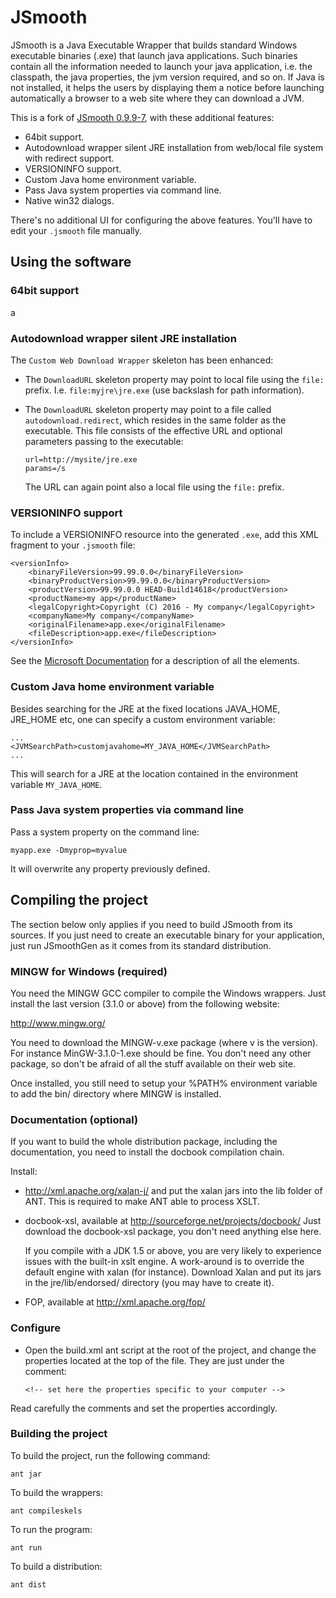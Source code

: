 # JSmooth
JSmooth is a Java Executable Wrapper that builds standard Windows
executable binaries (.exe) that launch java applications. Such binaries
contain all the information needed to launch your java application,
i.e. the classpath, the java properties, the jvm version required, and
so on. If Java is not installed, it helps the users by displaying them a
notice before launching automatically a browser to a web site where they
can download a JVM.

This is a fork of [JSmooth 0.9.9-7](http://http://jsmooth.sourceforge.net/), with these additional features:
- 64bit support.
- Autodownload wrapper silent JRE installation from web/local file system with redirect support.
- VERSIONINFO support.
- Custom Java home environment variable.
- Pass Java system properties via command line.
- Native win32 dialogs.

There's no additional UI for configuring the above features. You'll have to edit your `.jsmooth` file manually.

## Using the software

### 64bit support
a

### Autodownload wrapper silent JRE installation
The `Custom Web Download Wrapper` skeleton has been enhanced:
- The `DownloadURL` skeleton property may point to local file using the `file:` prefix. I.e. `file:myjre\jre.exe` (use backslash for path information).
- The `DownloadURL` skeleton property may point to a file called `autodownload.redirect`, which resides in the same folder as the executable.
    This file consists of the effective URL and optional parameters passing to the executable:
    ```
    url=http://mysite/jre.exe
    params=/s
    ```
    
    The URL can again point also a local file using the `file:` prefix.

### VERSIONINFO support

To include a VERSIONINFO resource into the generated `.exe`, add this XML fragment to your `.jsmooth` file:

```
<versionInfo>
    <binaryFileVersion>99.99.0.0</binaryFileVersion>
    <binaryProductVersion>99.99.0.0</binaryProductVersion>
    <productVersion>99.99.0.0 HEAD-Build14618</productVersion>
    <productName>my app</productName>
    <legalCopyright>Copyright (C) 2016 - My company</legalCopyright>
    <companyName>My company</companyName>
    <originalFilename>app.exe</originalFilename>
    <fileDescription>app.exe</fileDescription>
</versionInfo>
```

See the <a href="https://msdn.microsoft.com/en-us/library/windows/desktop/aa381058(v=vs.85).aspx">Microsoft Documentation</a> for a description of all the elements.

### Custom Java home environment variable
Besides searching for the JRE at the fixed locations JAVA_HOME, JRE_HOME etc, one can specify a custom environment variable:

```
...
<JVMSearchPath>customjavahome=MY_JAVA_HOME</JVMSearchPath>
...
```
This will search for a JRE at the location contained in the environment variable `MY_JAVA_HOME`.

### Pass Java system properties via command line

Pass a system property on the command line:
```
myapp.exe -Dmyprop=myvalue
```

It will overwrite any property previously defined.

## Compiling the project
The section below only applies if you need to build JSmooth from its
sources. If you just need to create an executable binary for your
application, just run JSmoothGen as it comes from its standard
distribution.

### MINGW for Windows (required)

 You need the MINGW GCC compiler to compile the Windows wrappers. Just
 install the last version (3.1.0 or above) from the following website:

  http://www.mingw.org/

 You need to download the MINGW-v.exe package (where v is the
 version). For instance MinGW-3.1.0-1.exe should be fine. You don't need
 any other package, so don't be afraid of all the stuff available on
 their web site.

 Once installed, you still need to setup your %PATH% environment
 variable to add the bin/ directory where MINGW is installed.

### Documentation (optional)

 If you want to build the whole distribution package, including the
 documentation, you need to install the docbook compilation chain.

 Install:
- http://xml.apache.org/xalan-j/ and put the xalan jars into
the lib folder of ANT. This is required to make ANT able to
process XSLT.

- docbook-xsl, available at http://sourceforge.net/projects/docbook/
    Just download the docbook-xsl package, you don't need anything else here.

    If you compile with a JDK 1.5 or above, you are very likely
    to experience issues with the built-in xslt engine. A
    work-around is to override the default engine with xalan
    (for instance). Download Xalan and put its jars in the
    jre/lib/endorsed/ directory (you may have to create it).

- FOP, available at http://xml.apache.org/fop/

### Configure

- Open the build.xml ant script at the root of the project, and change the properties located at the top of the file. They are just under the comment:

   `<!-- set here the properties specific to your computer -->`

Read carefully the comments and set the properties accordingly.

### Building the project

To build the project, run the following command:
   
`ant jar`

To build the wrappers:

`ant compileskels`

To run the program:

`ant run`

To build a distribution:

`ant dist`
